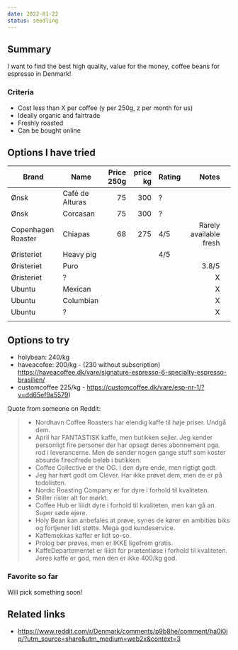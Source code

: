 ```yaml
---
date: 2022-01-22
status: seedling
---
```


## Summary
I want to find the best high quality, value for the money, coffee beans for espresso in Denmark!

### Criteria
- Cost less than X per coffee (y per 250g, z per month for us)
- Ideally organic and fairtrade
- Freshly roasted
- Can be bought online


## Options I have tried

| Brand              | Name            | Price 250g | price kg | Rating |                  Notes |     |
| ------------------ | --------------- | ----------:| --------:| ------ | ----------------------:| --- |
| Ønsk               | Café de Alturas |         75 |      300 | ?      |                        |     |
| Ønsk               | Corcasan        |         75 |      300 | ?      |                        |     |
| Copenhagen Roaster | Chiapas         |         68 |      275 | 4/5    | Rarely available fresh |     |
| Øristeriet         | Heavy pig       |            |          | 4/5    |                        |     |
| Øristeriet         | Puro            |            |          |        |                  3.8/5 |     |
| Øristeriet         | ?               |            |          |        |                      X |     |
| Ubuntu             | Mexican         |            |          |        |                      X |     |
| Ubuntu             | Columbian       |            |          |        |                      X |     |
| Ubuntu             | ?               |            |          |        |                      X |     |
|                    |                 |            |          |        |                        |     |




## Options to try

- holybean: 240/kg
- haveacofee: 200/kg - (230 without subscription) https://haveacoffee.dk/vare/signature-espresso-6-specialty-espresso-brasilien/
- customcoffee 225/kg - https://customcoffee.dk/vare/esp-nr-1/?v=dd65ef9a5579)

Quote from someone on Reddit:
> - Nordhavn Coffee Roasters har elendig kaffe til høje priser. Undgå dem.
> - April har FANTASTISK kaffe, men butikken sejler. Jeg kender personligt fire personer der har opsagt deres abonnement pga. rod i leverancerne. Men de sender nogen gange stuff som koster absurde firecifrede beløb i butikken.
> - Coffee Collective er the OG. I den dyre ende, men rigtigt godt.
> - Jeg har hørt godt om Clever. Har ikke prøvet dem, men de er på todolisten.
> - Nordic Roasting Company er for dyre i forhold til kvaliteten.
> - Stiller rister alt for mørkt.
> - Coffee Hub er liiidt dyre i forhold til kvaliteten, men kan gå an. Super søde ejere.
> - Holy Bean kan anbefales at prøve, synes de kører en ambitiøs biks og fortjener lidt støtte. Mega god kundeservice.
> - Kaffemekkas kaffer er lidt so-so.
> - Prolog bør prøves, men er IKKE ligefrem gratis.
> - KaffeDepartementet er liiidt for prætentiøse i forhold til kvaliteten. Jeres kaffe er god, men den er ikke 400/kg god.

### Favorite so far

Will pick something soon!


## Related links
- https://www.reddit.com/r/Denmark/comments/p9b8he/comment/ha0i0ip/?utm_source=share&utm_medium=web2x&context=3